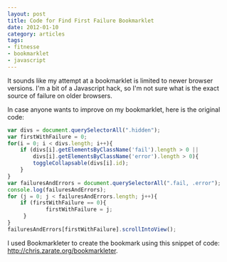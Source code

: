 ```yaml
---
layout: post
title: Code for Find First Failure Bookmarklet
date: 2012-01-10
category: articles
tags:
- fitnesse
- bookmarklet
- javascript
---
```

It sounds like my attempt at a bookmarklet is limited to newer browser versions. I'm a bit of a Javascript hack, so I'm not sure what is the exact source of failure on older browsers.

In case anyone wants to improve on my bookmarklet, here is the original code:

``` javascript
var divs = document.querySelectorAll(".hidden");
var firstWithFailure = 0;
for(i = 0; i < divs.length; i++){
    if (divs[i].getElementsByClassName('fail').length > 0 ||
        divs[i].getElementsByClassName('error').length > 0){
        toggleCollapsable(divs[i].id);
    }
}
var failuresAndErrors = document.querySelectorAll(".fail, .error");
console.log(failuresAndErrors);
for (j = 0; j < failuresAndErrors.length; j++){
    if (firstWithFailure == 0){
            firstWithFailure = j;
     }
}
failuresAndErrors[firstWithFailure].scrollIntoView();
```

I used Bookmarkleter to create the bookmark using this snippet of code: http://chris.zarate.org/bookmarkleter.

